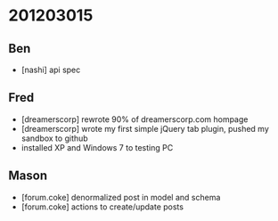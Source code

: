 # 201203015

## Ben
- [nashi] api spec



## Fred
- [dreamerscorp] rewrote 90% of dreamerscorp.com hompage
- [dreamerscorp] wrote my first simple jQuery tab plugin, pushed my sandbox to github
- installed XP and Windows 7 to testing PC



## Mason
- [forum.coke] denormalized post in model and schema
- [forum.coke] actions to create/update posts
